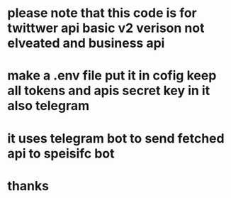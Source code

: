 # please note that this code is for twittwer api basic v2 verison not elveated and business api 
# make a .env file put it in cofig keep all tokens and apis secret key in it also telegram
# it uses telegram bot to send fetched api to speisifc bot 
# thanks
